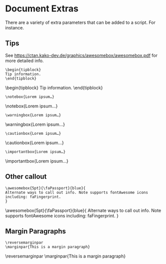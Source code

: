 # Document Extras

There are a variety of extra parameters that can be added to a script. For instance.

## Tips

See <https://ctan.kako-dev.de/graphics/awesomebox/awesomebox.pdf> for more detailed info.

    \begin{tipblock}
    Tip information.
    \end{tipblock}

\begin{tipblock}
Tip information.
\end{tipblock}

    \notebox{Lorem ipsum…}

\notebox{Lorem ipsum…}

    \warningbox{Lorem ipsum…}

\warningbox{Lorem ipsum…}

    \cautionbox{Lorem ipsum…}

\cautionbox{Lorem ipsum…}

    \importantbox{Lorem ipsum…}

\importantbox{Lorem ipsum…}

## Other callout

    \awesomebox{5pt}{\faPassport}{blue}{
    Alternate ways to call out info. Note supports fontAwesome icons including: faFingerprint.
    }

\awesomebox{5pt}{\faPassport}{blue}{
Alternate ways to call out info. Note supports fontAwesome icons including: faFingerprint.
}

## Margin Paragraphs

    \reversemarginpar
    \marginpar{This is a margin paragraph}

\reversemarginpar
\marginpar{This is a margin paragraph}

